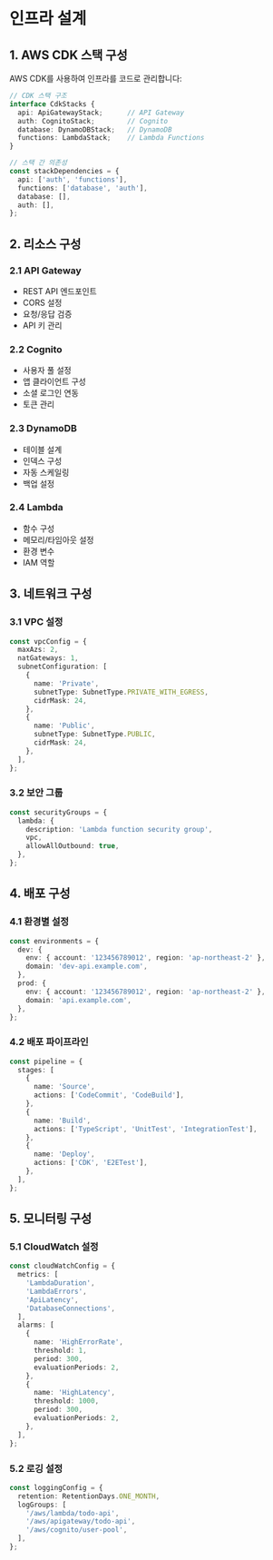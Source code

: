 # 인프라 설계

## 1. AWS CDK 스택 구성

AWS CDK를 사용하여 인프라를 코드로 관리합니다:

```typescript
// CDK 스택 구조
interface CdkStacks {
  api: ApiGatewayStack;      // API Gateway
  auth: CognitoStack;        // Cognito
  database: DynamoDBStack;   // DynamoDB
  functions: LambdaStack;    // Lambda Functions
}

// 스택 간 의존성
const stackDependencies = {
  api: ['auth', 'functions'],
  functions: ['database', 'auth'],
  database: [],
  auth: [],
};
```

## 2. 리소스 구성

### 2.1 API Gateway
- REST API 엔드포인트
- CORS 설정
- 요청/응답 검증
- API 키 관리

### 2.2 Cognito
- 사용자 풀 설정
- 앱 클라이언트 구성
- 소셜 로그인 연동
- 토큰 관리

### 2.3 DynamoDB
- 테이블 설계
- 인덱스 구성
- 자동 스케일링
- 백업 설정

### 2.4 Lambda
- 함수 구성
- 메모리/타임아웃 설정
- 환경 변수
- IAM 역할

## 3. 네트워크 구성

### 3.1 VPC 설정
```typescript
const vpcConfig = {
  maxAzs: 2,
  natGateways: 1,
  subnetConfiguration: [
    {
      name: 'Private',
      subnetType: SubnetType.PRIVATE_WITH_EGRESS,
      cidrMask: 24,
    },
    {
      name: 'Public',
      subnetType: SubnetType.PUBLIC,
      cidrMask: 24,
    },
  ],
};
```

### 3.2 보안 그룹
```typescript
const securityGroups = {
  lambda: {
    description: 'Lambda function security group',
    vpc,
    allowAllOutbound: true,
  },
};
```

## 4. 배포 구성

### 4.1 환경별 설정
```typescript
const environments = {
  dev: {
    env: { account: '123456789012', region: 'ap-northeast-2' },
    domain: 'dev-api.example.com',
  },
  prod: {
    env: { account: '123456789012', region: 'ap-northeast-2' },
    domain: 'api.example.com',
  },
};
```

### 4.2 배포 파이프라인
```typescript
const pipeline = {
  stages: [
    {
      name: 'Source',
      actions: ['CodeCommit', 'CodeBuild'],
    },
    {
      name: 'Build',
      actions: ['TypeScript', 'UnitTest', 'IntegrationTest'],
    },
    {
      name: 'Deploy',
      actions: ['CDK', 'E2ETest'],
    },
  ],
};
```

## 5. 모니터링 구성

### 5.1 CloudWatch 설정
```typescript
const cloudWatchConfig = {
  metrics: [
    'LambdaDuration',
    'LambdaErrors',
    'ApiLatency',
    'DatabaseConnections',
  ],
  alarms: [
    {
      name: 'HighErrorRate',
      threshold: 1,
      period: 300,
      evaluationPeriods: 2,
    },
    {
      name: 'HighLatency',
      threshold: 1000,
      period: 300,
      evaluationPeriods: 2,
    },
  ],
};
```

### 5.2 로깅 설정
```typescript
const loggingConfig = {
  retention: RetentionDays.ONE_MONTH,
  logGroups: [
    '/aws/lambda/todo-api',
    '/aws/apigateway/todo-api',
    '/aws/cognito/user-pool',
  ],
};
``` 